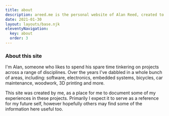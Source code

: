 ```yaml
---
title: about
description: areed.me is the personal website of Alan Reed, created to allow me to document and share projects I've worked on in my spare time.
date: 2021-01-30
layout: layouts/base.njk
eleventyNavigation:
  key: about
  order: 3
---
```


### About this site

I'm Alan, someone who likes to spend his spare time tinkering on projects across a range of disciplines. Over the years I've dabbled in a whole bunch of areas, including: software, electronics, embedded systems, bicycles, car maintenance, woodwork, 3D printing and more.

This site was created by me, as a place for me to document some of my experiences in these projects. Primarily I expect it to serve as a reference for my future self, however hopefully others may find some of the information here useful too.
